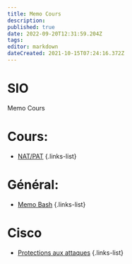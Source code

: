 ```yaml
---
title: Memo Cours
description: 
published: true
date: 2022-09-20T12:31:59.204Z
tags: 
editor: markdown
dateCreated: 2021-10-15T07:24:16.372Z
---
```


# SIO
Memo Cours

# Cours:
- [NAT/PAT](/SIO/NAT-COURS)
{.links-list}

# Général:
- [Memo Bash](/SIO/Bash)
{.links-list}

# Cisco
- [Protections aux attaques](/SIO/Protections-Cisco)
{.links-list}
